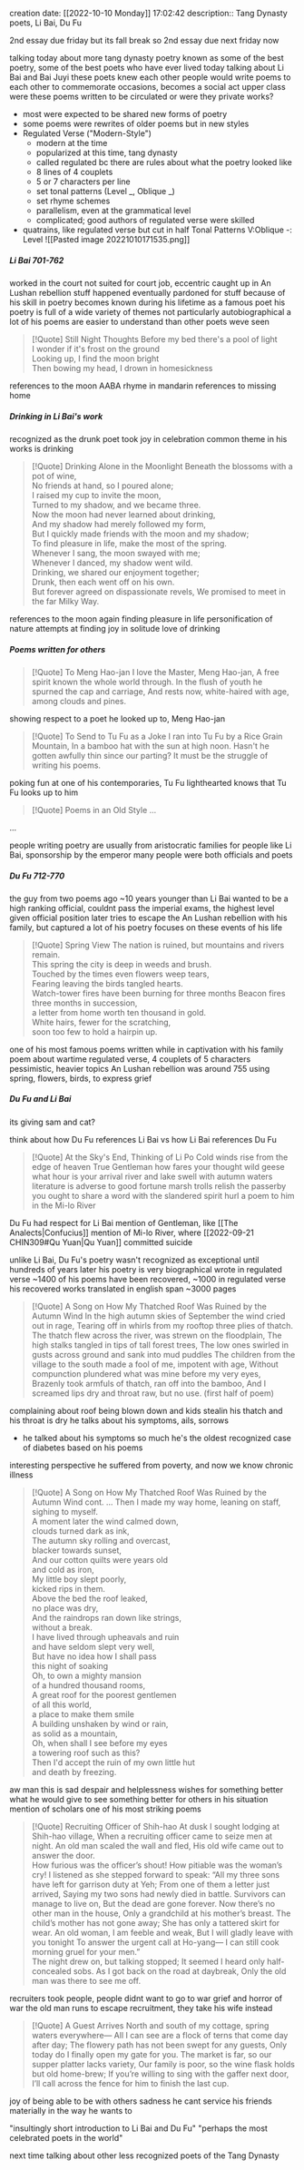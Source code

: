 creation date: [[2022-10-10 Monday]] 17:02:42
description:: Tang Dynasty poets, Li Bai, Du Fu

2nd essay due friday but its fall break so 2nd essay due next friday now

talking today about more tang dynasty poetry
known as some of the best poetry, some of the best poets who have ever lived
today talking about Li Bai and Bai Juyi
these poets knew each other
people would write poems to each other to commemorate occasions, becomes a social act
upper class
were these poems written to be circulated or were they private works?
- most were expected to be shared
new forms of poetry
- some poems were rewrites of older poems but in new styles
- Regulated Verse ("Modern-Style")
	- modern at the time
	- popularized at this time, tang dynasty
	- called regulated bc there are rules about what the poetry looked like
	- 8 lines of 4 couplets
	- 5 or 7 characters per line
	- set tonal patterns (Level \_, Oblique \_)
	- set rhyme schemes
	- parallelism, even at the grammatical level
	- complicated; good authors of regulated verse were skilled
- quatrains, like regulated verse but cut in half
Tonal Patterns
V:Oblique
\-: Level
![[Pasted image 20221010171535.png]]


##### Li Bai 701-762
worked in the court
not suited for court job, eccentric
caught up in An Lushan rebellion
stuff happened
eventually pardoned for stuff because of his skill in poetry
becomes known during his lifetime as a famous poet
his poetry is full of a wide variety of themes
not particularly autobiographical
a lot of his poems are easier to understand than other poets weve seen

> [!Quote] Still Night Thoughts
>Before my bed there's a pool of light  
I wonder if it's frost on the ground  
Looking up, I find the moon bright  
Then bowing my head, I drown in homesickness

references to the moon
AABA rhyme in mandarin
references to missing home

##### Drinking in Li Bai's work
recognized as the drunk poet
took joy in celebration
common theme in his works is drinking

> [!Quote] Drinking Alone in the Moonlight
> Beneath the blossoms with a pot of wine,  
No friends at hand, so I poured alone;  
I raised my cup to invite the moon,  
Turned to my shadow, and we became three.  
Now the moon had never learned about drinking,  
And my shadow had merely followed my form,  
But I quickly made friends with the moon and my shadow;  
To find pleasure in life, make the most of the spring.
\
Whenever I sang, the moon swayed with me;  
Whenever I danced, my shadow went wild.  
Drinking, we shared our enjoyment together;  
Drunk, then each went off on his own.  
But forever agreed on dispassionate revels, 
We promised to meet in the far Milky Way.

references to the moon again
finding pleasure in life
personification of nature
attempts at finding joy in solitude
love of drinking


##### Poems written for others

> [!Quote] To Meng Hao-jan
> I love the Master, Meng Hao-jan,
> A free spirit known the whole world through.
> In the flush of youth he spurned the cap and carriage,
> And rests now, white-haired with age, among clouds and pines.

showing respect to a poet he looked up to, Meng Hao-jan

> [!Quote] To Send to Tu Fu as a Joke
> I ran into Tu Fu by a Rice Grain Mountain,
> In a bamboo hat with the sun at high noon.
> Hasn't he gotten awfully thin since our parting?
> It must be the struggle of writing his poems.

poking fun at one of his contemporaries, Tu Fu
lighthearted
knows that Tu Fu looks up to him

> [!Quote] Poems in an Old Style
> ...

...

people writing poetry are usually from aristocratic families
for people like Li Bai, sponsorship by the emperor
many people were both officials and poets


##### Du Fu 712-770
the guy from two poems ago
~10 years younger than Li Bai
wanted to be a high ranking official, couldnt pass the imperial exams, the highest level
given official position later
tries to escape the An Lushan rebellion with his family, but captured
a lot of his poetry focuses on these events of his life

> [!Quote] Spring View
> The nation is ruined, but mountains and rivers remain.  
This spring the city is deep in weeds and brush.  
Touched by the times even flowers weep tears,  
Fearing leaving the birds tangled hearts.  
Watch-tower fires have been burning for three months
Beacon fires three months in succession,  
a letter from home worth ten thousand in gold.  
White hairs, fewer for the scratching,  
>soon too few to hold a hairpin up.

one of his most famous poems
written while in captivation with his family
poem about wartime
regulated verse, 4 couplets of 5 characters
pessimistic, heavier topics
An Lushan rebellion was around 755
using spring, flowers, birds, to express grief


##### Du Fu and Li Bai
its giving sam and cat?

think about how Du Fu references Li Bai vs how Li Bai references Du Fu

> [!Quote] At the Sky's End, Thinking of Li Po
> Cold winds rise from the edge of heaven
True Gentleman how fares your thought
wild geese what hour is your arrival
river and lake swell with autumn waters
literature is adverse to good fortune
marsh trolls relish the passerby
you ought to share a word with the slandered spirit
hurl a poem to him in the Mi-lo River

Du Fu had respect for Li Bai
mention of Gentleman, like [[The Analects|Confucius]]
mention of Mi-lo River, where [[2022-09-21 CHIN309#Qu Yuan|Qu Yuan]] committed suicide

unlike Li Bai, Du Fu's poetry wasn't recognized as exceptional until hundreds of years later
his poetry is very biographical
wrote in regulated verse
~1400 of his poems have been recovered, ~1000 in regulated verse
his recovered works translated in english span ~3000 pages


> [!Quote] A Song on How My Thatched Roof Was Ruined by the Autumn Wind
> In the high autumn skies of September
the wind cried out in rage,
Tearing off in whirls from my rooftop
three plies of thatch.
The thatch flew across the river,
was strewn on the floodplain,
The high stalks tangled in tips
of tall forest trees,
The low ones swirled in gusts across ground
and sank into mud puddles
The children from the village to the south
made a fool of me, impotent with age,
Without compunction plundered what was mine
before my very eyes,
Brazenly took armfuls of thatch,
ran off into the bamboo,
And I screamed lips dry and throat raw,
but no use.
(first half of poem)

complaining about roof being blown down and kids stealin his thatch and his throat is dry
he talks about his symptoms, ails, sorrows
- he talked about his symptoms so much he's the oldest recognized case of diabetes based on his poems

interesting perspective
he suffered from poverty, and now we know chronic illness

> [!Quote] A Song on How My Thatched Roof Was Ruined by the Autumn Wind cont.
> ...
> Then I made my way home, leaning on staff,  
sighing to myself.  
A moment later the wind calmed down,  
clouds turned dark as ink,  
The autumn sky rolling and overcast,  
blacker towards sunset,  
And our cotton quilts were years old  
and cold as iron,  
My little boy slept poorly,  
kicked rips in them.  
Above the bed the roof leaked,  
no place was dry,  
And the raindrops ran down like strings,  
without a break.  
I have lived through upheavals and ruin  
and have seldom slept very well,  
But have no idea how I shall pass  
this night of soaking  
Oh, to own a mighty mansion  
of a hundred thousand rooms,  
A great roof for the poorest gentlemen  
of all this world,  
a place to make them smile  
A building unshaken by wind or rain,  
as solid as a mountain,  
Oh, when shall I see before my eyes  
a towering roof such as this?  
Then I'd accept the ruin of my own little hut  
and death by freezing.

aw man this is sad
despair and helplessness
wishes for something better
what he would give to see something better for others in his situation
mention of scholars
one of his most striking poems


> [!Quote] Recruiting Officer of Shih-hao
> At dusk I sought lodging at Shih-hao village,
When a recruiting officer came to seize men at night.
An old man scaled the wall and fled,
His old wife came out to answer the door.
\
How furious was the officer’s shout!
How pitiable was the woman’s cry!
I listened as she stepped forward to speak:
“All my three sons have left for garrison duty at Yeh;
From one of them a letter just arrived,
Saying my two sons had newly died in battle.
Survivors can manage to live on,
But the dead are gone forever.
Now there’s no other man in the house,
Only a grandchild at his mother’s breast.
The child’s mother has not gone away;
She has only a tattered skirt for wear.
An old woman, I am feeble and weak,
But I will gladly leave with you tonight
To answer the urgent call at Ho-yang—
I can still cook morning gruel for your men.”
\
The night drew on, but talking stopped;
It seemed I heard only half-concealed sobs.
As I got back on the road at daybreak,
Only the old man was there to see me off.

recruiters took people, people didnt want to go to war
grief and horror of war
the old man runs to escape recruitment, they take his wife instead

> [!Quote] A Guest Arrives
> North and south of my cottage, spring waters everywhere—
All I can see are a flock of terns that come day after day;
The flowery path has not been swept for any guests,
Only today do I finally open my gate for you.
The market is far, so our supper platter lacks variety,
Our family is poor, so the wine flask holds but old home-brew;
If you’re willing to sing with the gaffer next door,
I’ll call across the fence for him to finish the last cup.

joy of being able to be with others
sadness he cant service his friends materially in the way he wants to




"insultingly short introduction to Li Bai and Du Fu"
"perhaps the most celebrated poets in the world"

next time talking about other less recognized poets of the Tang Dynasty
